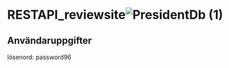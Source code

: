 # RESTAPI_reviewsite![PresidentDb (1)](https://user-images.githubusercontent.com/87656480/221795494-825c21f3-8640-4db3-8c75-36496674e963.png)

## Användaruppgifter
lösenord: password96